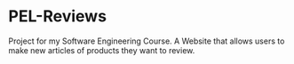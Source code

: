 # PEL-Reviews
Project for my Software Engineering Course. A Website that allows users to make new articles of products they want to review. 
